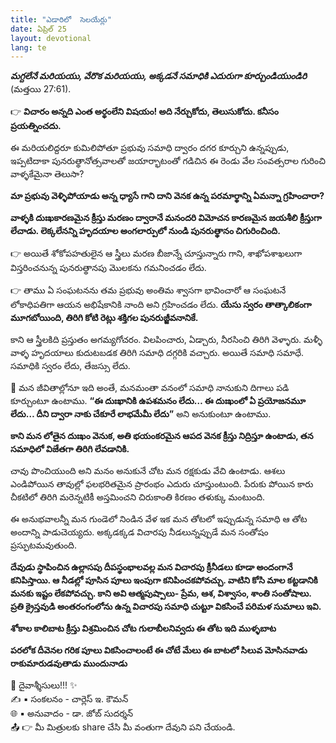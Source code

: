 ```yaml
---
title: "ఎడారిలో  సెలయేర్లు"
date: ఏప్రిల్ 25
layout: devotional
lang: te
---
```


***మగ్దలేనే మరియయు, వేరొక మరియయు, అక్కడనే సమాధికి ఎదురుగా కూర్చుండియుండిరి*** (మత్తయి 27:61). 

👉 **విచారం అన్నది ఎంత అర్థంలేని విషయం! అది నేర్చుకోదు, తెలుసుకోదు. కనీసం ప్రయత్నించదు.**

 ఈ మరియలిద్దరూ కుమిలిపోతూ ప్రభువు సమాధి ద్వారం దగర కూర్చుని ఉన్నప్పుడు, ఇప్పటిదాకా పునరుత్థానోత్సవాలతో జయార్భాటంతో గడిచిన ఈ రెండు వేల సంవత్సరాల గురించి వాళ్ళకేమైనా తెలుసా? 

**మా ప్రభువు వెళ్ళిపోయాడు అన్న ధ్యాసే గాని దాని వెనక ఉన్న పరమార్థాన్ని ఏమన్నా గ్రహించారా?**

**వాళ్ళకి దుఃఖకారణమైన క్రీస్తు మరణం ద్వారానే మనందరి విమోచన కారణమైన జయశీలి క్రీస్తుగా లేచాడు. లెక్కలేనన్ని హృదయాల అంగలార్పులో నుండి పునరుత్థానం చిగురించింది.**

👉 అయితే శోకోపహతులైన ఆ స్త్రీలు మరణ బీజాన్నే చూస్తున్నారు గాని, శాఖోపశాఖలుగా విస్తరించనున్న పునరుత్థానపు మొలకను గమనించడం లేదు.

👉 తాము ఏ సంఘటనను తమ ప్రభువు అంతిమ శ్వాసగా భావించారో ఆ సంఘటనే లోకాధిపతిగా ఆయన అభిషేకానికి నాంది అని గ్రహించడం లేదు. 
**యేసు స్వరం తాత్కాలికంగా మూగబోయింది, తిరిగి కోటి రెట్లు శక్తిగల పునరుజ్జీవనానికే.**

కాని ఆ స్త్రీలకిది ప్రస్తుతం అగమ్యగోచరం. విలపించారు, ఏడ్చారు, నీరసించి తిరిగి వెళ్ళారు. మళ్ళీ వాళ్ళ హృదయాలు కుదుటబడక తిరిగి సమాధి దగ్గరికి వచ్చారు. అయితే సమాధి సమాధే. సమాధికి స్వరం లేదు, తేజస్సు లేదు. 

🔺 మన జీవితాల్లోనూ ఇది అంతే, మనమంతా వనంలో సమాధి నానుకుని దిగాలు పడి కూర్చుంటూ ఉంటాము. **“ఈ దుఃఖానికి ఉపశమనం లేదు… ఈ దుఃఖంలో ఏ ప్రయోజనమూ లేదు… దీని ద్వారా నాకు చేకూరే లాభమేమీ లేదు”** అని అనుకుంటూ ఉంటాము.

 **కాని మన లోతైన దుఃఖం వెనుక, అతి భయంకరమైన ఆపద వెనక క్రీస్తు నిద్రిస్తూ ఉంటాడు, తన సమాధిలో విజేతగా తిరిగి లేవడానికి.**

చావు పొంచియుంది అని మనం అనుకునే చోట మన రక్షకుడు వేచి ఉంటాడు. ఆశలు ఎండిపోయిన తావుల్లో ఫలభరితమైన ప్రారంభం ఎదురు చూస్తుంటుంది. పేరుకు పోయిన కారు చీకటిలో తిరిగి మరెన్నటికీ అస్తమించని చిరుకాంతి కిరణం తళుక్కు మంటుంది.

 ఈ అనుభవాలన్నీ మన గుండెలో నిండిన వేళ ఇక మన తోటలో ఇప్పుడున్న సమాధి ఆ తోట అందాన్ని పాడుచెయ్యదు. అక్కడక్కడ విచారపు నీడలున్నప్పుడే మన సంతోషం ప్రస్ఫుటమవుతుంది.

 **దేవుడు స్థాపించిన ఉల్లాసపు దీపస్థంభాలవల్ల మన విచారపు క్రీనీడలు కూడా అందంగానే కనిపిస్తాయి. ఆ నీడల్లో పూసిన పూలు ఇంపుగా కనిపించకపోవచ్చు. వాటిని కోసి మాల కట్టడానికి మనకు ఇష్టం లేకపోవచ్చు. కాని అవి ఆత్మపుష్పాలు- ప్రేమ, ఆశ, విశ్వాసం, శాంతి సంతోషాలు. ప్రతి క్రైస్తవుడి అంతరంగంలోను ఉన్న విచారపు సమాధి చుట్టూ వికసించే పరిమళ సుమాలు ఇవి.**

**శోకాల కాలిబాట క్రీస్తు విశ్రమించిన చోట గులాబీలనివ్వదు ఈ తోట ఇది ముళ్ళబాట**
 
**పరలోక దీవెనల గరిక పూలు వికసించాలంటే ఈ చోటే మేలు ఈ బాటలో సిలువ మోసినవాడు రాకుమారుడవుతాడు ముందునాడు**

<div class="blessing">🙏 <span class="bless-text">దైవాశ్శీసులు!!!</span> ✨</div>

<div class="credit">✍️ <span class="credit-text">▪ సంకలనం - చార్లెస్ ఇ. కౌమన్</span></div>
<div class="credit">🌐 <span class="credit-text">▪ అనువాదం - డా. జోబ్ సుదర్శన్</span></div>


<div class="share">📤 👉 <span class="share-text">మీ మిత్రులకు share చేసి మీ వంతుగా దేవుని పని చేయండి.</span></div>
